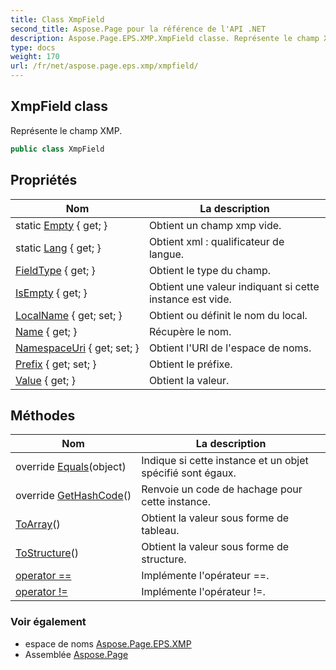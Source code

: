 ```yaml
---
title: Class XmpField
second_title: Aspose.Page pour la référence de l'API .NET
description: Aspose.Page.EPS.XMP.XmpField classe. Représente le champ XMP.
type: docs
weight: 170
url: /fr/net/aspose.page.eps.xmp/xmpfield/
---
```

## XmpField class

Représente le champ XMP.

```csharp
public class XmpField
```

## Propriétés

| Nom | La description |
| --- | --- |
| static [Empty](../../aspose.page.eps.xmp/xmpfield/empty/) { get; } | Obtient un champ xmp vide. |
| static [Lang](../../aspose.page.eps.xmp/xmpfield/lang/) { get; } | Obtient xml : qualificateur de langue. |
| [FieldType](../../aspose.page.eps.xmp/xmpfield/fieldtype/) { get; } | Obtient le type du champ. |
| [IsEmpty](../../aspose.page.eps.xmp/xmpfield/isempty/) { get; } | Obtient une valeur indiquant si cette instance est vide. |
| [LocalName](../../aspose.page.eps.xmp/xmpfield/localname/) { get; set; } | Obtient ou définit le nom du local. |
| [Name](../../aspose.page.eps.xmp/xmpfield/name/) { get; } | Récupère le nom. |
| [NamespaceUri](../../aspose.page.eps.xmp/xmpfield/namespaceuri/) { get; set; } | Obtient l'URI de l'espace de noms. |
| [Prefix](../../aspose.page.eps.xmp/xmpfield/prefix/) { get; set; } | Obtient le préfixe. |
| [Value](../../aspose.page.eps.xmp/xmpfield/value/) { get; } | Obtient la valeur. |

## Méthodes

| Nom | La description |
| --- | --- |
| override [Equals](../../aspose.page.eps.xmp/xmpfield/equals/)(object) | Indique si cette instance et un objet spécifié sont égaux. |
| override [GetHashCode](../../aspose.page.eps.xmp/xmpfield/gethashcode/)() | Renvoie un code de hachage pour cette instance. |
| [ToArray](../../aspose.page.eps.xmp/xmpfield/toarray/)() | Obtient la valeur sous forme de tableau. |
| [ToStructure](../../aspose.page.eps.xmp/xmpfield/tostructure/)() | Obtient la valeur sous forme de structure. |
| [operator ==](../../aspose.page.eps.xmp/xmpfield/op_equality/) | Implémente l'opérateur ==. |
| [operator !=](../../aspose.page.eps.xmp/xmpfield/op_inequality/) | Implémente l'opérateur !=. |

### Voir également

* espace de noms [Aspose.Page.EPS.XMP](../../aspose.page.eps.xmp/)
* Assemblée [Aspose.Page](../../)


